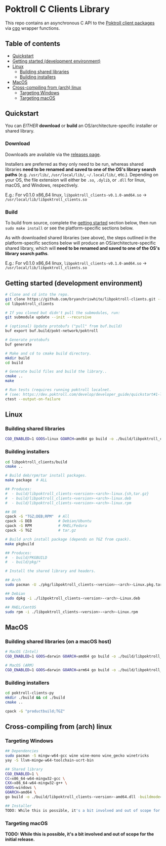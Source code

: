 # Poktroll C Clients Library

This repo contains an asynchronous C API to the [Poktroll client packages](https://pkg.go.dev/github.com/pokt-network/poktroll/pkg/client) via [cgo](https://pkg.go.dev/cmd/cgo) wrapper functions.

## Table of contents <!-- omit in toc -->

- [Quickstart](#quickstart)
- [Getting started (development environment)](#getting-started-development-environment)
- [Linux](#linux)
    - [Building shared libraries](#building-shared-libraries-1)
    - [Building installers](#building-installers-1)
- [MacOS](#macos)
- [Cross-compiling from (arch) linux](#cross-compiling-from-arch-linux-1)
    - [Targeting Windows](#targeting-windows)
    - [Targeting macOS](#targeting-macos)


## Quickstart

You can _EITHER_ **download** or **build** an OS/architecture-specific installer or shared library.

### Download

Downloads are available via the [releases page](https://github.com/bryanchriswhite/libpoktroll-clients/releases).

Installers are preferred as they only need to be run, whereas shared libraries **need to be renamed and saved to one of the OS's library search paths** (e.g. `/usr/lib/`, `/usr/local/lib/`, `~/.local/lib/`, etc.).
Depending on your OS, the file extension will either be `.so`, `.dylib`, or `.dll` for linux, macOS, and Windows, respectively.

E.g.: For v0.1.0 x86_64 linux, `libpoktroll_clients-v0.1.0-amd64.so` -> `/usr/local/lib/libpoktroll_clients.so`

### Build

To build from source, complete the [getting started](#getting-started-development-environment) section below, then run `sudo make install` or see the platform-specific sections below.

As with downloaded shared libraries (see above), the steps outlined in the platform-specific sections below will produce an OS/architecture-specific shared library, which will **need to be renamed and saved to one of the OS's library search paths**.

E.g.: For v0.1.0 x86_64 linux, `libpoktroll_clients-v0.1.0-amd64.so` -> `/usr/local/lib/libpoktroll_clients.so`

## Getting started (development environment)
```bash
# Clone and cd into the repo.
git clone https://github.com/bryanchriswhite/libpoktroll-clients.git --recurse-submodules
cd libpoktroll_clients

# If you cloned but didn't pull the submodules, run:
git submodule update --init --recursive

# (optional) Update protobufs ("pull" from buf.build)
buf export buf.build/pokt-network/poktroll

# Generate protobufs
buf generate

# Make and cd to cmake build directory.
mkdir build
cd build

# Generate build files and build the library..
cmake ..
make

# Run tests (requires running poktroll localnet.
# (see: https://dev.poktroll.com/develop/developer_guide/quickstart#1-launch--inspect-localnet)
ctest --output-on-failure
```

## Linux

### Building shared libraries

```bash
CGO_ENABLED=1 GOOS=linux GOARCH=amd64 go build -o ./build/libpoktroll_clients-<version>-amd64.so -buildmode=c-shared .
```

### Building installers

```bash
cd libpoktroll_clients/build
cmake ..

# Build deb/rpm/tar install packages.
make package  # ALL

## Produces:
#  - build/libpoktroll_clients-<version>-<arch>-linux.{sh,tar.gz}
#  - build/libpoktroll_clients-<version>-<arch>-linux.deb
#  - build/libpoktroll_clients-<version>-<arch>-linux.rpm

## OR
cpack -G "TGZ;DEB;RPM"  # All
cpack -G DEB            # Debian/Ubuntu
cpack -G RPM            # RHEL/Fedora
cpack -G TGZ            # tar.gz

# Build arch install package (depends on TGZ from cpack).
make pkgbuild

## Produces:
#  - build/PKGBUILD
#  - build/pkg/*

# Install the shared library and headers.

## Arch
sudo pacman -U ./pkg/libpoktroll_clients-<version>-<arch>-Linux.pkg.tar.zst   

## Debian
sudo dpkg -i ./libpoktroll_clients-<version>-<arch>-Linux.deb

## RHEL/CentOS
sudo rpm -i ./libpoktroll_clients-<version>-<arch>-Linux.rpm
```

## MacOS

### Building shared libraries (on a macOS host)

```bash
# MacOS (Intel)
CGO_ENABLED=1 GOOS=darwin GOARCH=amd64 go build -o ./build/libpoktroll_clients-<version>-amd64.dylib -buildmode=c-shared .

# MacOS (ARM)
CGO_ENABLED=1 GOOS=darwin GOARCH=arm64 go build -o ./build/libpoktroll_clients-<version>-arm64.dylib -buildmode=c-shared .
```

### Building installers

```bash
cd poktroll-clients-py
mkdir ./build && cd ./build
cmake ..

cpack -G "productbuild;TGZ"
```

## Cross-compiling from (arch) linux

### Targeting Windows

```bash
## Dependencies
sudo pacman -S mingw-w64-gcc wine wine-mono wine_gecko winetricks
yay -S llvm-mingw-w64-toolchain-ucrt-bin

## Shared library
CGO_ENABLED=1 \
CC=x86_64-w64-mingw32-gcc \
CXX=x86_64-w64-mingw32-g++ \
GOOS=windows \
GOARCH=amd64 \
go build -o ./build/libpoktroll_clients-<version>-amd64.dll -buildmode=c-shared .

## Installer
TODO: While this is possible, it's a bit involved and out of scope for the initial release.
```

### Targeting macOS

**TODO: While this is possible, it's a bit involved and out of scope for the initial release.**